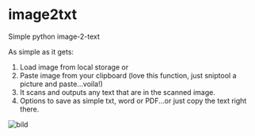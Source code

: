 # image2txt
Simple python image-2-text

As simple as it gets:

1. Load image from local storage 
or 
2. Paste image from your clipboard (love this function, just sniptool a picture and paste...voila!)
3. It scans and outputs any text that are in the scanned image.
4. Options to save as simple txt, word or PDF...or just copy the text right there.

![bild](https://user-images.githubusercontent.com/97090119/232156528-f2121e9b-4591-47d9-9a10-8babd267488e.png)
